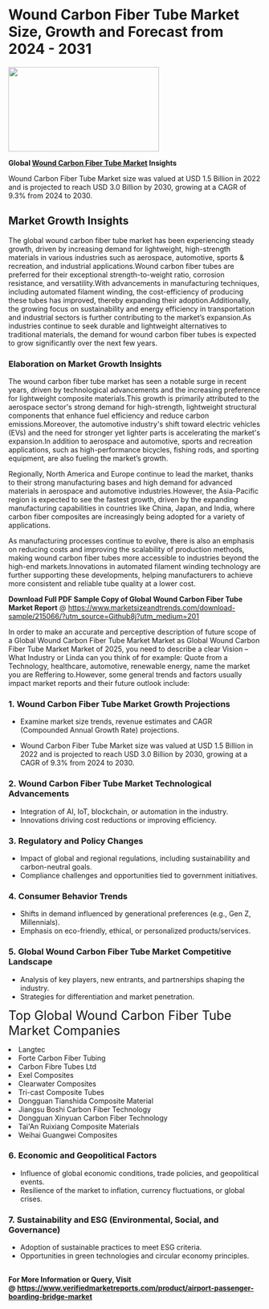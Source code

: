 <H1>Wound Carbon Fiber Tube Market Size, Growth and Forecast from 2024 - 2031</H1><img class="aligncenter size-medium wp-image-584254" src="https://thirdeyenews.in/wp-content/uploads/2024/09/Global-Market-Research-300x168.jpeg" alt="" width="300" height="168" /><p><strong>Global&nbsp;<a href="https://www.marketsizeandtrends.com/download-sample/215066/?utm_source=Github8j?utm_medium=201">Wound Carbon Fiber Tube Market</a> Insights</strong></p><p>Wound Carbon Fiber Tube Market size was valued at USD 1.5 Billion in 2022 and is projected to reach USD 3.0 Billion by 2030, growing at a CAGR of 9.3% from 2024 to 2030.</p><p><h2>Market Growth Insights</h2> <p>The global wound carbon fiber tube market has been experiencing steady growth, driven by increasing demand for lightweight, high-strength materials in various industries such as aerospace, automotive, sports & recreation, and industrial applications.Wound carbon fiber tubes are preferred for their exceptional strength-to-weight ratio, corrosion resistance, and versatility.With advancements in manufacturing techniques, including automated filament winding, the cost-efficiency of producing these tubes has improved, thereby expanding their adoption.Additionally, the growing focus on sustainability and energy efficiency in transportation and industrial sectors is further contributing to the market’s expansion.As industries continue to seek durable and lightweight alternatives to traditional materials, the demand for wound carbon fiber tubes is expected to grow significantly over the next few years.</p> <h3>Elaboration on Market Growth Insights</h3> <p>The wound carbon fiber tube market has seen a notable surge in recent years, driven by technological advancements and the increasing preference for lightweight composite materials.This growth is primarily attributed to the aerospace sector's strong demand for high-strength, lightweight structural components that enhance fuel efficiency and reduce carbon emissions.Moreover, the automotive industry's shift toward electric vehicles (EVs) and the need for stronger yet lighter parts is accelerating the market's expansion.In addition to aerospace and automotive, sports and recreation applications, such as high-performance bicycles, fishing rods, and sporting equipment, are also fueling the market’s growth.</p> <p>Regionally, North America and Europe continue to lead the market, thanks to their strong manufacturing bases and high demand for advanced materials in aerospace and automotive industries.However, the Asia-Pacific region is expected to see the fastest growth, driven by the expanding manufacturing capabilities in countries like China, Japan, and India, where carbon fiber composites are increasingly being adopted for a variety of applications.</p> <p>As manufacturing processes continue to evolve, there is also an emphasis on reducing costs and improving the scalability of production methods, making wound carbon fiber tubes more accessible to industries beyond the high-end markets.Innovations in automated filament winding technology are further supporting these developments, helping manufacturers to achieve more consistent and reliable tube quality at a lower cost.</p> <p><span class=""><strong>Download Full PDF Sample Copy of Global Wound Carbon Fiber Tube Market Report</strong> @ <a href="https://www.marketsizeandtrends.com/download-sample/215066/?utm_source=Github8j?utm_medium=201" target="_blank">https://www.marketsizeandtrends.com/download-sample/215066/?utm_source=Github8j?utm_medium=201</a></span></p><p>In order to make an accurate and perceptive description of future scope of a Global&nbsp;Wound Carbon Fiber Tube Market Market as Global&nbsp;Wound Carbon Fiber Tube Market Market of 2025, you need to describe a clear Vision &ndash; What Industry or Linda can you think of for example: Quote from a Technology, healthcare, automotive, renewable energy, name the market you are Reffering to.However, some general trends and factors usually impact market reports and their future outlook include:</p><h3>1.&nbsp;<strong>Wound Carbon Fiber Tube Market Growth Projections</strong></h3><ul><li>Examine market size trends, revenue estimates and CAGR (Compounded Annual Growth Rate) projections.</li><li><p>Wound Carbon Fiber Tube Market size was valued at USD 1.5 Billion in 2022 and is projected to reach USD 3.0 Billion by 2030, growing at a CAGR of 9.3% from 2024 to 2030.</p></li></ul><h3>2.&nbsp;<strong>Wound Carbon Fiber Tube Market Technological Advancements</strong></h3><ul><li>Integration of AI, IoT, blockchain, or automation in the industry.</li><li>Innovations driving cost reductions or improving efficiency.</li></ul><h3>3.&nbsp;<strong>Regulatory and Policy Changes</strong></h3><ul><li>Impact of global and regional regulations, including sustainability and carbon-neutral goals.</li><li>Compliance challenges and opportunities tied to government initiatives.</li></ul><h3>4.&nbsp;<strong>Consumer Behavior Trends</strong></h3><ul><li>Shifts in demand influenced by generational preferences (e.g., Gen Z, Millennials).</li><li>Emphasis on eco-friendly, ethical, or personalized products/services.</li></ul><h3>5.&nbsp;<strong>Global Wound Carbon Fiber Tube Market Competitive Landscape</strong></h3><ul><li>Analysis of key players, new entrants, and partnerships shaping the industry.</li><li>Strategies for differentiation and market penetration.</li></ul><p data-pm-slice="1 1 []"><span style="color: inherit; font-family: inherit; font-size: 25px;">Top Global Wound Carbon Fiber Tube Market Companies</span></p><div class="" data-test-id=""><p><li>Langtec</li><li> Forte Carbon Fiber Tubing</li><li> Carbon Fibre Tubes Ltd</li><li> Exel Composites</li><li> Clearwater Composites</li><li> Tri-cast Composite Tubes</li><li> Dongguan Tianshida Composite Material</li><li> Jiangsu Boshi Carbon Fiber Technology</li><li> Dongguan Xinyuan Carbon Fiber Technology</li><li> Tai'An Ruixiang Composite Materials</li><li> Weihai Guangwei Composites</li></p></div><h3>6.&nbsp;<strong>Economic and Geopolitical Factors</strong></h3><ul><li>Influence of global economic conditions, trade policies, and geopolitical events.</li><li>Resilience of the market to inflation, currency fluctuations, or global crises.</li></ul><h3>7.&nbsp;<strong>Sustainability and ESG (Environmental, Social, and Governance)</strong></h3><ul><li>Adoption of sustainable practices to meet ESG criteria.</li><li>Opportunities in green technologies and circular economy principles.</li></ul><h2><strong style="font-size: 14px;">For More Information or Query, Visit @&nbsp;</strong><a style="background-color: #ffffff; font-size: 14px;" href="https://www.marketsizeandtrends.com/report/wound-carbon-fiber-tube-market/" target="_blank">https://www.verifiedmarketreports.com/product/airport-passenger-boarding-bridge-market</a></h2>